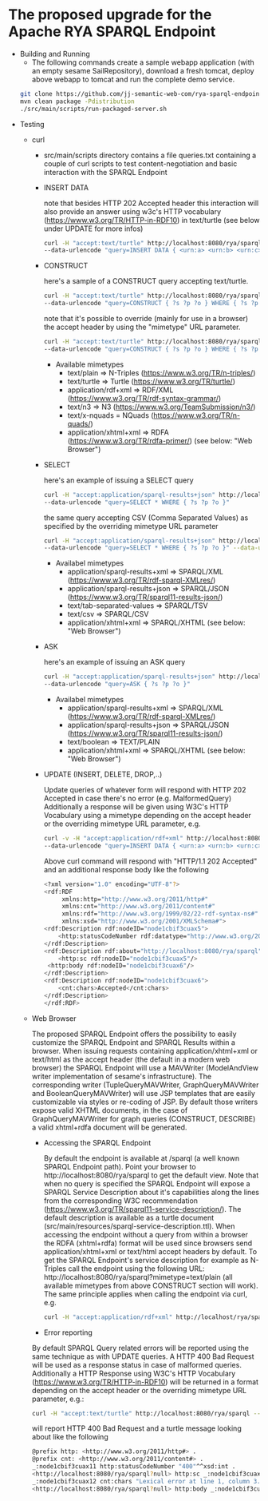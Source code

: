 # The proposed upgrade for the Apache RYA SPARQL Endpoint
* Building and Running 
  * The following commands create a sample webapp application (with an empty sesame SailRepository),
  download a fresh tomcat, deploy above webapp to tomcat and run the complete demo service.
  ```bash
  git clone https://github.com/jj-semantic-web-com/rya-sparql-endpoint.git
  mvn clean package -Pdistribution
  ./src/main/scripts/run-packaged-server.sh
  ```
* Testing 
  * curl
    * src/main/scripts directory contains a file queries.txt containing a couple of curl scripts to test
      content-negotiation and basic interaction with the SPARQL Endpoint
    * INSERT DATA

      note that besides HTTP 202 Accepted header this interaction will also provide an answer using w3c's HTTP vocabulary
      (https://www.w3.org/TR/HTTP-in-RDF10) in text/turtle (see below under UPDATE for more infos)
      ```bash
      curl -H "accept:text/turtle" http://localhost:8080/rya/sparql \
      --data-urlencode "query=INSERT DATA { <urn:a> <urn:b> <urn:c> }"
      ```
    * CONSTRUCT

      here's a sample of a CONSTRUCT query accepting text/turtle.
      ```bash
      curl -H "accept:text/turtle" http://localhost:8080/rya/sparql \
      --data-urlencode "query=CONSTRUCT { ?s ?p ?o } WHERE { ?s ?p ?o }"
      ```
      note that it's possible to override (mainly for use in a browser) the accept header by using the "mimetype" URL parameter.
      ```bash
      curl -H "accept:text/turtle" http://localhost:8080/rya/sparql \
      --data-urlencode "query=CONSTRUCT { ?s ?p ?o } WHERE { ?s ?p ?o }"
      ````
      * Available mimetypes
        * text/plain => N-Triples (https://www.w3.org/TR/n-triples/)
        * text/turtle => Turtle (https://www.w3.org/TR/turtle/)
        * application/rdf+xml => RDF/XML (https://www.w3.org/TR/rdf-syntax-grammar/)
        * text/n3 => N3 (https://www.w3.org/TeamSubmission/n3/)
        * text/x-nquads = NQuads (https://www.w3.org/TR/n-quads/)
        * application/xhtml+xml => RDFA (https://www.w3.org/TR/rdfa-primer/) (see below: "Web Browser")
        
    * SELECT
    
      here's an example of issuing a SELECT query
      ```bash
      curl -H "accept:application/sparql-results+json" http://localhost:8080/rya/sparql \
      --data-urlencode "query=SELECT * WHERE { ?s ?p ?o }"
      ```
      
      the same query accepting CSV (Comma Separated Values) as specified by the overriding mimetype URL parameter
      ```bash
      curl -H "accept:application/sparql-results+json" http://localhost:8080/rya/sparql \
      --data-urlencode "query=SELECT * WHERE { ?s ?p ?o }" --data-urlencode "mimetype=text/csv"
      ```
      * Availabel mimetypes
        * application/sparql-results+xml => SPARQL/XML (https://www.w3.org/TR/rdf-sparql-XMLres/)
        * application/sparql-results+json => SPARQL/JSON (https://www.w3.org/TR/sparql11-results-json/)
        * text/tab-separated-values => SPARQL/TSV 
        * text/csv => SPARQL/CSV
        * application/xhtml+xml => SPARQL/XHTML (see below: "Web Browser")

    * ASK
    
      here's an example of issuing an ASK query
      ```bash
      curl -H "accept:application/sparql-results+json" http://localhost:8080/rya/sparql \
      --data-urlencode "query=ASK { ?s ?p ?o }"
      ```
      * Availabel mimetypes
        * application/sparql-results+xml => SPARQL/XML (https://www.w3.org/TR/rdf-sparql-XMLres/)
        * application/sparql-results+json => SPARQL/JSON (https://www.w3.org/TR/sparql11-results-json/)
        * text/boolean => TEXT/PLAIN
        * application/xhtml+xml => SPARQL/XHTML (see below: "Web Browser")
        
    * UPDATE (INSERT, DELETE, DROP,..)

      Update queries of whatever form will respond with HTTP 202 Accepted in case there's no error (e.g. MalformedQuery)
      Additionally a response will be given using W3C's HTTP Vocabulary using a mimetype depending on the accept header
      or the overriding mimetype URL parameter, e.g.
      ```bash
      curl -v -H "accept:application/rdf+xml" http://localhost:8080/rya/sparql \
      --data-urlencode "query=INSERT DATA { <urn:a> <urn:b> <urn:c> }"
      ```
      
      Above curl command will respond with "HTTP/1.1 202 Accepted" and an additional response body like the following
      ```bash
      <?xml version="1.0" encoding="UTF-8"?>
      <rdf:RDF
	       xmlns:http="http://www.w3.org/2011/http#"
	       xmlns:cnt="http://www.w3.org/2011/content#"
	       xmlns:rdf="http://www.w3.org/1999/02/22-rdf-syntax-ns#"
	       xmlns:xsd="http://www.w3.org/2001/XMLSchema#">
      <rdf:Description rdf:nodeID="node1cbif3cuax5">
	      <http:statusCodeNumber rdf:datatype="http://www.w3.org/2001/XMLSchema#int">202</http:statusCodeNumber>
      </rdf:Description>
      <rdf:Description rdf:about="http://localhost:8080/rya/sparql">
	      <http:sc rdf:nodeID="node1cbif3cuax5"/>
       <http:body rdf:nodeID="node1cbif3cuax6"/>
      </rdf:Description>
      <rdf:Description rdf:nodeID="node1cbif3cuax6">
	      <cnt:chars>Accepted</cnt:chars>
      </rdf:Description>
      </rdf:RDF>      
      ```
  * Web Browser
  
    The proposed SPARQL Endpoint offers the possibility to easily customize the SPARQL Endpoint and SPARQL Results within a browser. When issuing requests containing application/xhtml+xml or text/html as the accept header (the default in a modern web browser) the SPARQL Endpoint will use a MAVWriter (ModelAndView writer implementation of sesame's infrastructure). The corresponding writer (TupleQueryMAVWriter, GraphQueryMAVWriter and BooleanQueryMAVWriter) will use JSP templates that are easily customizable via styles or re-coding of JSP. By default those writers expose valid XHTML documents, in the case of GraphQueryMAVWriter for graph queries (CONSTRUCT, DESCRIBE) a valid xhtml+rdfa document will be generated.
    
    * Accessing the SPARQL Endpoint
    
      By default the endpoint is available at /sparql (a well known SPARQL Endpoint path). Point your browser to
      http://localhost:8080/rya/sparql to get the default view. Note that when no query is specified the SPARQL Endpoint 
      will expose a SPARQL Service Description about it's capabilities along the lines from the corresponding W3C 
      recommendation (https://www.w3.org/TR/sparql11-service-description/). The default description is available as a 
      turtle document (src/main/resources/sparql-service-description.ttl). When accessing the endpoint without a query
      from within a browser the RDFA (xhtml+rdfa) format will be used since browsers send application/xhtml+xml or 
      text/html accept headers by default. To get the SPARQL Endpoint's service description for example as N-Triples
      call the endpoint using the following URL: http://localhost:8080/rya/sparql?mimetype=text/plain (all available
      mimetypes from above CONSTRUCT section will work). The same principle applies when calling the endpoint via curl, e.g.
      ```bash
      curl -H "accept:application/rdf+xml" http://localhost/rya/sparql
      ```

    * Error reporting
    
    By default SPARQL Query related errors will be reported using the same technique as with UPDATE queries. 
    A HTTP 400 Bad Request will be used as a response status in case of malformed queries. Additionally a HTTP Response
    using W3C's HTTP Vocabulary (https://www.w3.org/TR/HTTP-in-RDF10) will be returned in a format depending on the accept
    header or the overriding mimetype URL parameter, e.g.:
    ```bash
    curl -H "accept:text/turtle" http://localhost:8080/rya/sparql --data-urlencode "query=XX"
    ```
    will report HTTP 400 Bad Request and a turtle message looking about like the following
    ```bash
    @prefix http: <http://www.w3.org/2011/http#> .
    @prefix cnt: <http://www.w3.org/2011/content#> .
    _:node1cbif3cuax11 http:statusCodeNumber "400"^^xsd:int .
    <http://localhost:8080/rya/sparql?null> http:sc _:node1cbif3cuax11 .
    _:node1cbif3cuax12 cnt:chars "Lexical error at line 1, column 3.  Encountered: <EOF> after : \"XX\"" .
    <http://localhost:8080/rya/sparql?null> http:body _:node1cbif3cuax12 .
    ```
